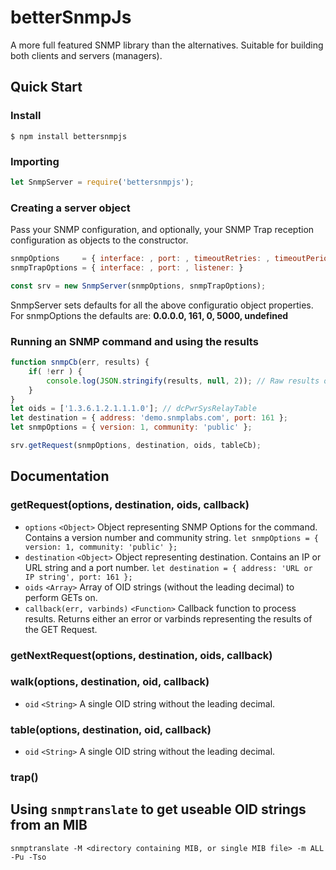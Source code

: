 # betterSnmpJs
A more full featured SNMP library than the alternatives. Suitable for building both clients and servers (managers).

## Quick Start
### Install
`$ npm install bettersnmpjs`
### Importing
```js
let SnmpServer = require('bettersnmpjs');
```
### Creating a server object
Pass your SNMP configuration, and optionally, your SNMP Trap reception configuration as objects to the constructor.

```js
snmpOptions     = { interface: , port: , timeoutRetries: , timeoutPeriod: , listener: } 
snmpTrapOptions = { interface: , port: , listener: }

const srv = new SnmpServer(snmpOptions, snmpTrapOptions);
```
SnmpServer sets defaults for all the above configuratio object properties. For snmpOptions the defaults are: __0.0.0.0, 161, 0, 5000, undefined__

### Running an SNMP command and using the results
```js
function snmpCb(err, results) {
    if( !err ) {
        console.log(JSON.stringify(results, null, 2)); // Raw results of completed Task (or a TaskId for submitImage calls)
    }
}
let oids = ['1.3.6.1.2.1.1.1.0']; // dcPwrSysRelayTable
let destination = { address: 'demo.snmplabs.com', port: 161 };
let snmpOptions = { version: 1, community: 'public' };

srv.getRequest(snmpOptions, destination, oids, tableCb);
```
 
  
   
## Documentation
### getRequest(options, destination, oids, callback)
- `options` `<Object>` Object representing SNMP Options for the command. Contains a version number and community string. `let snmpOptions = { version: 1, community: 'public' };`
- `destination` `<Object>` Object representing destination. Contains an IP or URL string and a port number. `let destination = { address: 'URL or IP string', port: 161 };`
- `oids` `<Array>` Array of OID strings (without the leading decimal) to perform GETs on. 
- `callback(err, varbinds)` `<Function>` Callback function to process results. Returns either an error or varbinds representing the results of the GET Request.


### getNextRequest(options, destination, oids, callback)
 
 
### walk(options, destination, oid, callback)
- `oid` `<String>` A single OID string without the leading decimal. 

 
 
### table(options, destination, oid, callback)
- `oid` `<String>` A single OID string without the leading decimal. 
 
  
### trap()
<in development>

      
## Using `snmptranslate` to get useable OID strings from an MIB
`snmptranslate -M <directory containing MIB, or single MIB file> -m ALL -Pu -Tso`
